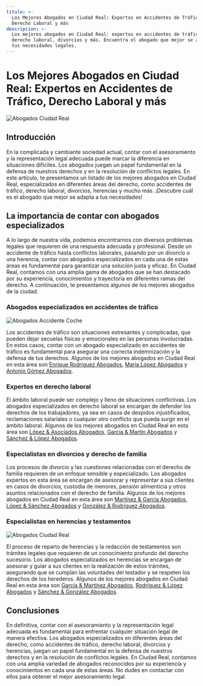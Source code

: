 ```yaml
---
titulo: >-
  Los Mejores Abogados en Ciudad Real: Expertos en Accidentes de Tráfico,
  Derecho Laboral y más
descripcion: >-
  Los mejores abogados en Ciudad Real: expertos en accidentes de tráfico,
  derecho laboral, divorcios y más. Encuentra el abogado que mejor se adapte a
  tus necesidades legales.
---
```


# Los Mejores Abogados en Ciudad Real: Expertos en Accidentes de Tráfico, Derecho Laboral y más

![Abogados Ciudad Real](./img/abogados-ciudad-real-1.webp)

## Introducción

En la complicada y cambiante sociedad actual, contar con el asesoramiento y la representación legal adecuada puede marcar la diferencia en situaciones difíciles. Los abogados juegan un papel fundamental en la defensa de nuestros derechos y en la resolución de conflictos legales. En este artículo, te presentamos un listado de los mejores abogados en Ciudad Real, especializados en diferentes áreas del derecho, como accidentes de tráfico, derecho laboral, divorcios, herencias y mucho más. ¡Descubre cuál es el abogado que mejor se adapta a tus necesidades!

## La importancia de contar con abogados especializados

A lo largo de nuestra vida, podemos encontrarnos con diversos problemas legales que requieren de una respuesta adecuada y profesional. Desde un accidente de tráfico hasta conflictos laborales, pasando por un divorcio o una herencia, contar con abogados especializados en cada una de estas áreas es fundamental para garantizar una solución justa y eficaz. En Ciudad Real, contamos con una amplia gama de abogados que se han destacado por su experiencia, conocimientos y trayectoria en diferentes ramas del derecho. A continuación, te presentamos algunos de los mejores abogados de la ciudad.

### Abogados especializados en accidentes de tráfico

![Abogados Accidente Coche](./img/abogados-ciudad-real-2.webp)

Los accidentes de tráfico son situaciones estresantes y complicadas, que pueden dejar secuelas físicas y emocionales en las personas involucradas. En estos casos, contar con un abogado especializado en accidentes de tráfico es fundamental para asegurar una correcta indemnización y la defensa de tus derechos. Algunos de los mejores abogados en Ciudad Real en esta área son [Enrique Rodríguez Abogados](abogados-accidente-coche), [María López Abogados](abogados-de-accidentes) y [Antonio Gómez Abogados](abogados-especialistas-en-accidentes-de-trafico).

### Expertos en derecho laboral

El ámbito laboral puede ser complejo y lleno de situaciones conflictivas. Los abogados especializados en derecho laboral se encargan de defender los derechos de los trabajadores, ya sea en casos de despidos injustificados, reclamaciones salariales o cualquier otro conflicto que pueda surgir en el ámbito laboral. Algunos de los mejores abogados en Ciudad Real en esta área son [López & Asociados Abogados](abogados-de-trabajadores), [García & Martín Abogados](abogados-de-derecho-laboral) y [Sánchez & López Abogados](abogado-laboral).

### Especialistas en divorcios y derecho de familia

Los procesos de divorcio y las cuestiones relacionadas con el derecho de familia requieren de un enfoque sensible y especializado. Los abogados expertos en esta área se encargan de asesorar y representar a sus clientes en casos de divorcios, custodia de menores, pensión alimenticia y otros asuntos relacionados con el derecho de familia. Algunos de los mejores abogados en Ciudad Real en esta área son [Martínez & García Abogados](buenos-abogados-de-familia), [López & Sánchez Abogados](abogados-asuntos-familiares) y [González & Rodríguez Abogados](abogado-de-familia).

### Especialistas en herencias y testamentos

![Abogados Ciudad Real](./img/abogados-ciudad-real-2.webp)

El proceso de reparto de herencias y la redacción de testamentos son trámites legales que requieren de un conocimiento profundo del derecho sucesorio. Los abogados especializados en herencias se encargan de asesorar y guiar a sus clientes en la realización de estos trámites, asegurando que se cumplan las voluntades del testador y se respeten los derechos de los herederos. Algunos de los mejores abogados en Ciudad Real en esta área son [García & Martínez Abogados](abogados-expertos-en-herencias-y-testamentos), [Rodríguez & López Abogados](abogados-herencias) y [Sánchez & González Abogados](abogados-especialistas-en-herencias).

## Conclusiones

En definitiva, contar con el asesoramiento y la representación legal adecuada es fundamental para enfrentar cualquier situación legal de manera efectiva. Los abogados especializados en diferentes áreas del derecho, como accidentes de tráfico, derecho laboral, divorcios y herencias, juegan un papel fundamental en la defensa de nuestros derechos y en la resolución de conflictos legales. En Ciudad Real, contamos con una amplia variedad de abogados reconocidos por su experiencia y conocimientos en cada una de estas áreas. No dudes en contactar con ellos para obtener el mejor asesoramiento legal.

